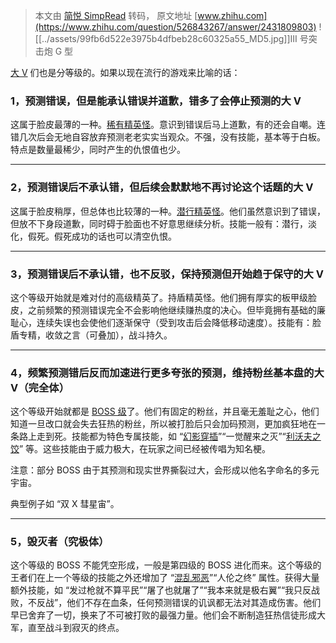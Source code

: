 > 本文由 [简悦 SimpRead](http://ksria.com/simpread/) 转码， 原文地址 [www.zhihu.com](https://www.zhihu.com/question/526843267/answer/2431809803) ![[../assets/99fb6d522e3975b4dfbeb28c60325a55_MD5.jpg]]III 号突击炮 G 型

[大 V](https://www.zhihu.com/search?q=%E5%A4%A7V&search_source=Entity&hybrid_search_source=Entity&hybrid_search_extra=%7B%22sourceType%22%3A%22answer%22%2C%22sourceId%22%3A2431809803%7D) 们也是分等级的。如果以现在流行的游戏来比喻的话：

### 1，预测错误，但是能承认错误并道歉，错多了会停止预测的大 V

这属于脸皮最薄的一种。[稀有精英怪](https://www.zhihu.com/search?q=%E7%A8%80%E6%9C%89%E7%B2%BE%E8%8B%B1%E6%80%AA&search_source=Entity&hybrid_search_source=Entity&hybrid_search_extra=%7B%22sourceType%22%3A%22answer%22%2C%22sourceId%22%3A2431809803%7D)。意识到错误后马上道歉，有的还会自嘲。连错几次后会无地自容放弃预测老老实实当观众。不强，没有技能，基本等于白板。特点是数量最稀少，同时产生的仇恨值也少。

* * *

### 2，预测错误后不承认错，但后续会默默地不再讨论这个话题的大 V

这属于脸皮稍厚，但总体也比较薄的一种。[潜行精英怪](https://www.zhihu.com/search?q=%E6%BD%9C%E8%A1%8C%E7%B2%BE%E8%8B%B1%E6%80%AA&search_source=Entity&hybrid_search_source=Entity&hybrid_search_extra=%7B%22sourceType%22%3A%22answer%22%2C%22sourceId%22%3A2431809803%7D)。他们虽然意识到了错误，但放不下身段道歉，同时碍于脸面也不好意思继续分析。技能一般有：潜行，淡化，假死。假死成功的话也可以清空仇恨。

* * *

### 3，预测错误后不承认错，也不反驳，保持预测但开始趋于保守的大 V

这个等级开始就是难对付的高级精英了。持盾精英怪。他们拥有厚实的板甲级脸皮，之前频繁的预测错误完全不会影响他继续赚热度的决心。但毕竟拥有基础的廉耻心，连续失误也会使他们逐渐保守（受到攻击后会降低移动速度）。技能有：脸盾专精，收敛之言（可叠加），战斗持久。

* * *

### 4，频繁预测错后反而加速进行更多夸张的预测，维持粉丝基本盘的大 V（完全体）

这个等级开始就都是 [BOSS 级](https://www.zhihu.com/search?q=BOSS%E7%BA%A7&search_source=Entity&hybrid_search_source=Entity&hybrid_search_extra=%7B%22sourceType%22%3A%22answer%22%2C%22sourceId%22%3A2431809803%7D)了。他们有固定的粉丝，并且毫无羞耻之心，他们知道一旦改口就会失去狂热的粉丝，所以被打脸后只会加码预测，更加疯狂地在一条路上走到死。技能都为特色专属技能，如 “[幻影穿插](https://www.zhihu.com/search?q=%E5%B9%BB%E5%BD%B1%E7%A9%BF%E6%8F%92&search_source=Entity&hybrid_search_source=Entity&hybrid_search_extra=%7B%22sourceType%22%3A%22answer%22%2C%22sourceId%22%3A2431809803%7D)”“一觉醒来之灭”“[利沃夫之饺](https://www.zhihu.com/search?q=%E5%88%A9%E6%B2%83%E5%A4%AB%E4%B9%8B%E9%A5%BA&search_source=Entity&hybrid_search_source=Entity&hybrid_search_extra=%7B%22sourceType%22%3A%22answer%22%2C%22sourceId%22%3A2431809803%7D)” 等。这些技能由于威力极大，在玩家之间已经被传唱为知名梗。

注意：部分 BOSS 由于其预测和现实世界撕裂过大，会形成以他名字命名的多元宇宙。

典型例子如 “双 X 彗星宙”。

* * *

### 5，毁灭者（究极体）

这个等级的 BOSS 不能凭空形成，一般是第四级的 BOSS 进化而来。这个等级的王者们在上一个等级的技能之外还增加了 “[混乱邪恶](https://www.zhihu.com/search?q=%E6%B7%B7%E4%B9%B1%E9%82%AA%E6%81%B6&search_source=Entity&hybrid_search_source=Entity&hybrid_search_extra=%7B%22sourceType%22%3A%22answer%22%2C%22sourceId%22%3A2431809803%7D)”“人伦之终” 属性。获得大量额外技能，如 “发过枪就不算平民”“屠了也就屠了”“我本来就是极右翼”“我只反战败，不反战”，他们不存在血条，任何预测错误的讥讽都无法对其造成伤害。他们早已舍弃了一切，换来了不可被打败的最强力量。他们会不断制造狂热信徒形成大军，直至战斗到寂灭的终点。